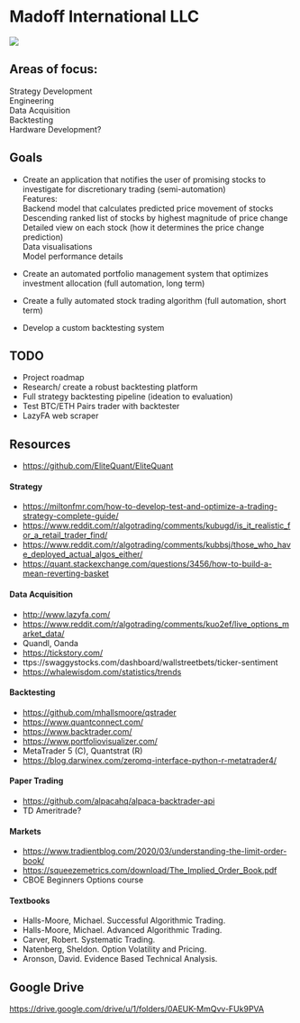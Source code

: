 <p align="center">
  <h1> 
    Madoff International LLC
  </h1>
  <img src="https://img0.oastatic.com/img2/1052809/1080x410r/aussicht-vom-gipfel.jpg" >
</p>
  
## Areas of focus:
Strategy Development  
Engineering  
Data Acquisition  
Backtesting  
Hardware Development?

## Goals
- Create an application that notifies the user of promising stocks to investigate for discretionary trading (semi-automation)  
Features:  
Backend model that calculates predicted price movement of stocks   
Descending ranked list of stocks by highest magnitude of price change  
Detailed view on each stock (how it determines the price change prediction)  
Data visualisations  
Model performance details  
  
- Create an automated portfolio management system that optimizes investment allocation (full automation, long term)
  
- Create a fully automated stock trading algorithm (full automation, short term)  
  
- Develop a custom backtesting system
  
## TODO
- Project roadmap
- Research/ create a robust backtesting platform  
- Full strategy backtesting pipeline (ideation to evaluation)  
- Test BTC/ETH Pairs trader with backtester
- LazyFA web scraper
  
## Resources  
- https://github.com/EliteQuant/EliteQuant
#### Strategy  
- https://miltonfmr.com/how-to-develop-test-and-optimize-a-trading-strategy-complete-guide/
- https://www.reddit.com/r/algotrading/comments/kubugd/is_it_realistic_for_a_retail_trader_find/
- https://www.reddit.com/r/algotrading/comments/kubbsj/those_who_have_deployed_actual_algos_either/  
- https://quant.stackexchange.com/questions/3456/how-to-build-a-mean-reverting-basket  
#### Data Acquisition  
- http://www.lazyfa.com/
- https://www.reddit.com/r/algotrading/comments/kuo2ef/live_options_market_data/  
- Quandl, Oanda  
- https://tickstory.com/  
- ttps://swaggystocks.com/dashboard/wallstreetbets/ticker-sentiment  
- https://whalewisdom.com/statistics/trends
#### Backtesting
- https://github.com/mhallsmoore/qstrader  
- https://www.quantconnect.com/
- https://www.backtrader.com/
- https://www.portfoliovisualizer.com/
- MetaTrader 5 (C), Quantstrat (R)  
- https://blog.darwinex.com/zeromq-interface-python-r-metatrader4/
#### Paper Trading
- https://github.com/alpacahq/alpaca-backtrader-api  
- TD Ameritrade?  
#### Markets
- https://www.tradientblog.com/2020/03/understanding-the-limit-order-book/  
- https://squeezemetrics.com/download/The_Implied_Order_Book.pdf  
- CBOE Beginners Options course
#### Textbooks  
- Halls-Moore, Michael. Successful Algorithmic Trading.  
- Halls-Moore, Michael. Advanced Algorithmic Trading.  
- Carver, Robert. Systematic Trading.  
- Natenberg, Sheldon. Option Volatility and Pricing.  
- Aronson, David. Evidence Based Technical Analysis.  
## Google Drive  
https://drive.google.com/drive/u/1/folders/0AEUK-MmQvv-FUk9PVA
